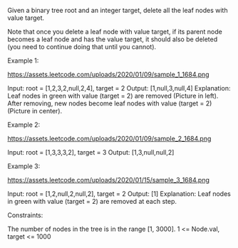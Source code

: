 
Given a binary tree root and an integer target, delete all the leaf nodes with value target.

Note that once you delete a leaf node with value target, if its parent node becomes a leaf node and has the value target, it should also be deleted (you need to continue doing that until you cannot).

 

Example 1:

https://assets.leetcode.com/uploads/2020/01/09/sample_1_1684.png

Input: root = [1,2,3,2,null,2,4], target = 2
Output: [1,null,3,null,4]
Explanation: Leaf nodes in green with value (target = 2) are removed (Picture in left). 
After removing, new nodes become leaf nodes with value (target = 2) (Picture in center).

Example 2:


https://assets.leetcode.com/uploads/2020/01/09/sample_2_1684.png

Input: root = [1,3,3,3,2], target = 3
Output: [1,3,null,null,2]


Example 3:

https://assets.leetcode.com/uploads/2020/01/15/sample_3_1684.png

Input: root = [1,2,null,2,null,2], target = 2
Output: [1]
Explanation: Leaf nodes in green with value (target = 2) are removed at each step.
 

Constraints:

The number of nodes in the tree is in the range [1, 3000].
1 <= Node.val, target <= 1000
